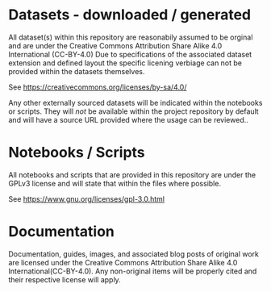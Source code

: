 # Datasets - downloaded / generated

All dataset(s) within this repository are reasonabily assumed to be orginal and
are under the Creative Commons Attribution Share Alike 4.0 International
(CC-BY-4.0) Due to specifications of the associated dataset extension and
defined layout the specific licening verbiage can not be provided within the
datasets themselves.

See https://creativecommons.org/licenses/by-sa/4.0/

Any other externally sourced datasets will be indicated within the notebooks or
scripts. They will *not* be available within the project repository by default
and will have a source URL provided where the usage can be reviewed..

# Notebooks / Scripts

All notebooks and scripts that are provided in this repository are under the
GPLv3 license and will state that within the files where possible.

See https://www.gnu.org/licenses/gpl-3.0.html

# Documentation

Documentation, guides, images, and associated blog posts of original work are
licensed under the Creative Commons Attribution Share Alike 4.0
International(CC-BY-4.0). Any non-original items will be properly cited and
their respective license will apply.
